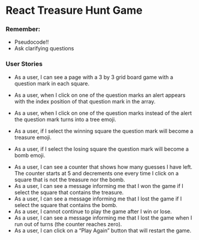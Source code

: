 # React Treasure Hunt Game

### Remember:
- Pseudocode!!
- Ask clarifying questions

### User Stories
- As a user, I can see a page with a 3 by 3 grid board game with a question mark in each square.
<!-- Check! -->
<!-- Created 9 square boxes with '?' linked from an array -->
- As a user, when I click on one of the question marks an alert appears with the index position of that question mark in the array.
<!-- Check! -->
<!-- created onClick in square div, linked to handler method from parent; passed index as props to square -->
- As a user, when I click on one of the question marks instead of the alert the question mark turns into a tree emoji.
<!-- Check! -->
<!-- Added Emojicons. When users click on '?' it turns into a tree! -->
- As a user, if I select the winning square the question mark will become a treasure emoji.
<!-- Check! -->
<!-- added treasure and bomb locations to state
added a componentDidMount to create random numbers
set the state values of treasure and bomb to the random numbers -->
- As a user, if I select the losing square the question mark will become a bomb emoji.
<!-- Check! -->
- As a user, I can see a counter that shows how many guesses I have left. The counter starts at 5 and decrements one every time I click on a square that is not the treasure nor the bomb.
- As a user, I can see a message informing me that I won the game if I select the square that contains the treasure.
- As a user, I can see a message informing me that I lost the game if I select the square that contains the bomb.
- As a user, I cannot continue to play the game after I win or lose.
- As a user, I can see a message informing me that I lost the game when I run out of turns (the counter reaches zero).
- As a user, I can click on a “Play Again” button that will restart the game.
